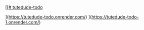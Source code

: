[[[# tutedude-todo](https://tutedude-todo.onrender.com/)

](https://tutedude-todo.onrender.com/)
](https://tutedude-todo-1.onrender.com/)
